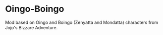 # Oingo-Boingo
Mod based on Oingo and Boingo (Zenyatta and Mondatta) characters from Jojo's Bizzare Adventure.
